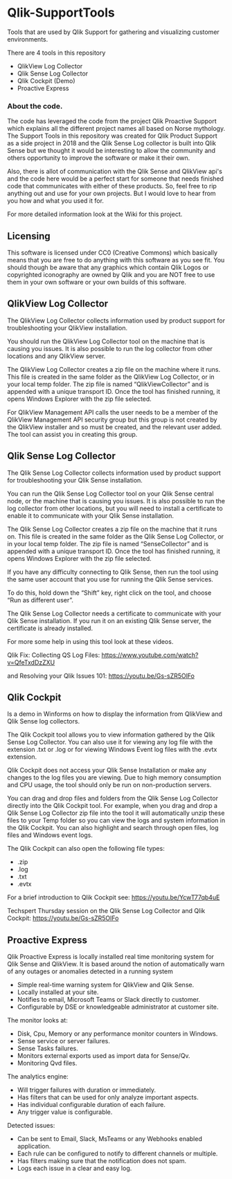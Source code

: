 # Qlik-SupportTools
Tools that are used by Qlik Support for gathering and visualizing customer environments.

There are 4 tools in this repository 

* QlikView Log Collector 
* Qlik Sense Log Collector
* Qlik Cockpit (Demo)
* Proactive Express

### About the code.
The code has leveraged the code from the project Qlik Proactive Support which explains all the different project names all based on Norse mythology.  
The Support Tools in this repository was created for Qlik Product Support as a side project in 2018 and the Qlik Sense Log collector is built into Qlik Sense but we thought it would be interesting to allow the community and others opportunity to improve the software or make it their own.

Also, there is allot of communication with the Qlik Sense and QlikView api's and the code here would be a perfect start for someone that needs finished code that communicates with either of these products. So, feel free to rip anything out and use for your own projects. But I would love to hear from you how and what you used it for. 

For more detailed information look at the Wiki for this project.

## Licensing
This software is licensed under CC0 (Creative Commons) which basically means that you are free to do anything with this software as you see fit. You should though be aware that any graphics which contain Qlik Logos or copyrighted iconography are owned by Qlik and you are NOT free to use them in your own software or your own builds of this software.


## QlikView Log Collector
The QlikView Log Collector collects information used by product support for troubleshooting your QlikView installation.

You should run the QlikView Log Collector tool on the machine that is causing you issues. It is also possible to run the log collector from other locations and any QlikView server. 

The QlikView Log Collector creates a zip file on the machine where it runs. This file is created in the same folder as the QlikView Log Collector, or in your local temp folder. The zip file is named “QlikViewCollector” and is appended with a unique transport ID. Once the tool has finished running, it opens Windows Explorer with the zip file selected.

For QlikView Management API calls the user needs to be a member of the QlikView Management API security group but this group is not created by the QlikView installer and so must be created, and the relevant user added. The tool can assist you in creating this group.

## Qlik Sense Log Collector
The Qlik Sense Log Collector collects information used by product support for troubleshooting your Qlik Sense installation.

You can run the Qlik Sense Log Collector tool on your Qlik Sense central node, or the machine that is causing you issues. It is also possible to run the log collector from other locations, but you will need to install a certificate to enable it to communicate with your Qlik Sense installation. 

The Qlik Sense Log Collector creates a zip file on the machine that it runs on. This file is created in the same folder as the Qlik Sense Log Collector, or in your local temp folder. The zip file is named “SenseCollector” and is appended with a unique transport ID. Once the tool has finished running, it opens Windows Explorer with the zip file selected.

If you have any difficulty connecting to Qlik Sense, then run the tool using the same user account that you use for running the Qlik Sense services.

To do this, hold down the “Shift” key, right click on the tool, and choose “Run as different user”.

The Qlik Sense Log Collector needs a certificate to communicate with your Qlik Sense installation. If you run it on an existing Qlik Sense server, the certificate is already installed.

For more some help in using this tool look at these videos.

Qlik Fix: Collecting QS Log Files: https://www.youtube.com/watch?v=QfeTxdDzZXU 

and  Resolving your Qlik Issues 101: https://youtu.be/Gs-sZR5OlFo


## Qlik Cockpit
Is a demo in Winforms on how to display the information from QlikView and Qlik Sense log collectors.

The Qlik Cockpit tool allows you to view information gathered by the Qlik Sense Log Collector. You can also use it for viewing any log file with the extension .txt or .log or for viewing Windows Event log files with the .evtx extension. 

Qlik Cockpit does not access your Qlik Sense Installation or make any changes to the log files you are viewing. Due to high memory consumption and CPU usage, the tool should only be run on non-production servers.

You can drag and drop files and folders from the Qlik Sense Log Collector directly into the Qlik Cockpit tool. For example, when you drag and drop a Qlik Sense Log Collector zip file into the tool it will automatically unzip these files to your Temp folder so you can view the logs and system information in the Qlik Cockpit. You can also highlight and search through open files, log files and Windows event logs.

The Qlik Cockpit can also open the following file types:

*	.zip
*	.log
*	.txt 
*	.evtx

For a brief introduction to Qlik Cockpit see:
 https://youtu.be/YcwT77qb4uE

Techspert Thursday session on the Qlik Sense Log Collector and Qlik Cockpit:
https://youtu.be/Gs-sZR5OlFo



## Proactive Express
Qlik Proactive Express is locally installed real time monitoring system for Qlik Sense and QlikView. It is based around the notion of automatically warn of any outages or anomalies detected in a running system

* Simple real-time warning system for QlikView and Qlik Sense. 
* Locally installed at your site.
* Notifies to email, Microsoft Teams or Slack directly to customer.
* Configurable by DSE or knowledgeable administrator at customer site.

The monitor looks at:
* Disk, Cpu, Memory or any performance monitor counters in Windows.
* Sense service or server failures.
* Sense Tasks failures. 
* Monitors external exports used as import data for Sense/Qv.
* Monitoring Qvd files.

The analytics engine:
* Will trigger failures with duration or immediately.
* Has filters that can be used for only analyze important aspects.
* Has individual configurable duration of each failure.
* Any trigger value is configurable.

Detected issues:
* Can be sent to Email, Slack, MsTeams or any Webhooks enabled application.
* Each rule can be configured to notify to different channels or multiple.
* Has filters making sure that the notification does not spam.
* Logs each issue in a clear and easy log.











